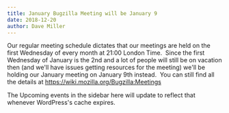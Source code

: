 ```yaml
---
title: January Bugzilla Meeting will be January 9
date: 2018-12-20
author: Dave Miller
---
```

Our regular meeting schedule dictates that our meetings are held on the
first Wednesday of every month at 21:00 London Time.  Since the first
Wednesday of January is the 2nd and a lot of people will still be on
vacation then (and we'll have issues getting resources for the meeting)
we'll be holding our January meeting on January 9th instead.  You can
still find all the details at
<https://wiki.mozilla.org/Bugzilla:Meetings>

The Upcoming events in the sidebar here will update to reflect that
whenever WordPress's cache expires.
